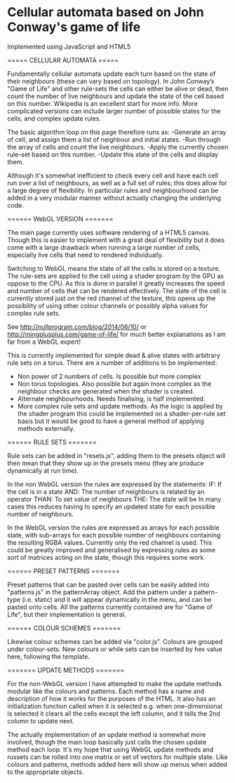 # Cellular automata based on John Conway's game of life #

Implemented using JavaScript and HTML5

===== CELLULAR AUTOMATA =====

Fundamentally cellular automata update each turn based on the state of their neighbours (these can vary based on topology). In John Conway’s "Game of Life" and other rule-sets the cells can either be alive or dead, then count the number of live neighbours and update the state of the cell based on this number. Wikipedia is an excellent start for more info.
More complicated versions can include larger number of possible states for the cells, and complex update rules.

The basic algorithm loop on this page therefore runs as:
-Generate an array of cell, and assign them a list of neighbour and initial states.
-Run through the array of cells and count the live neighbours.
-Apply the currently chosen rule-set based on this number.
-Update this state of the cells and display them.

Although it's somewhat inefficient to check every cell and have each cell run over a list of neighbours, as well as a full set of rules; this does allow for a large degree of flexibility. In particular rules and neighbourhood can be added in a very modular manner without actually changing the underlying code.

====== WebGL VERSION =======

The main page currently uses software rendering of a HTML5 canvas. Though this is easier to implement with a great deal of flexibility but it does come with a large drawback when running a large number of cells, especially live cells that need to rendered individually.

Switching to WebGL means the state of all the cells is stored on a texture. The rule-sets are applied to the cell using a shader program by the GPU as oppose to the CPU. As this is done in parallel it greatly increases the speed and number of cells that can be rendered effectively. The state of the cell is currently stored just on the red channel of the texture, this opens up the possibility of using other colour channels or possibly alpha values for complex rule sets.

See http://nullprogram.com/blog/2014/06/10/ or http://mingplusplus.com/game-of-life/ for much better explanations as I am far from a WebGL expert!

This is currently implemented for simple dead & alive states with arbitrary rule sets on a torus. There are a number of additions to be implemented:

- Non power of 2 numbers of cells. Is possible but more complex
- Non torus topologies. Also possible but again more complex as the neighbour checks are generated when the shader is created.
- Alternate neighbourhoods. Needs finalising, is half implemented.
- More complex rule sets and update methods. As the logic is applied by the shader program this could be implemented on a shader-per-rule set basis but it would be good to have a general method of applying methods externally.

====== RULE SETS =======

Rule sets can be added in "resets.js", adding them to the presets object will then mean that they show up in the presets menu (they are produce dynamically at run time).

In the non WebGL version the rules are expressed by the statements:
IF: If the cell is in a state
AND: The number of neighbours is related by an operator
THAN: To set value of neighbours
THE: The state will be
In many cases this reduces having to specify an updated state for each possible number of neighbours.

In the WebGL version the rules are expressed as arrays for each possible state, with sub-arrays for each possible number of neighbours containing the resulting RGBA values. Currently only the red channel is used. This could be greatly improved and generalised by expressing rules as some sort of matrices acting on the state, though this requires some work.

====== PRESET PATTERNS =======

Preset patterns that can be pasted over cells can be easily added into "patterns.js" in the patternArray object. Add the pattern under a pattern-type (i.e. static) and it will appear dynamically in the menu, and can be pasted onto cells. All the patterns currently contained are for "Game of Life", but their implementation is general.

====== COLOUR SCHEMES =======

Likewise colour schemes can be added via "color.js". Colours are grouped under colour-sets. New colours or while sets can be inserted by hex value here, following the template. 

======= UPDATE METHODS =======

For the non-WebGL version I have attempted to make the update methods modular like the colours and patterns. Each method has a name and description of how it works for the purposes of the HTML. It also has an initialization function called when it is selected e.g. when one-dimensional is selected it clears all the cells except the left column, and it tells the 2nd column to update next.

The actually implementation of an update method is somewhat more involved, though the main loop basically just calls the chosen update method each loop. It's my hope that using WebGL update methods and russets can be rolled into one matrix or set of vectors for multiple state. Like colours and patterns, methods added here will show up menus when added to the appropriate objects. 

